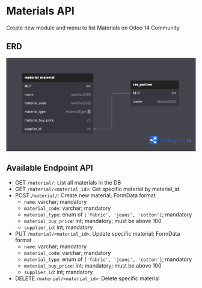 # Materials API
Create new module and menu to list Materials on Odoo 14 Community

## ERD
[![Materials API dbdiagram](./img/Materials%20API.png)](https://dbdiagram.io/d/Materials-API-6505e40502bd1c4a5eb30e5b)

## Available Endpoint API
- GET `/material/`: List all materials in the DB
- GET `/material/<material_id>`: Get specific material by material_id
- POST `/material/`: Create new material; FormData format
  - `name`: varchar; mandatory
  - `material_code`: varchar; mandatory
  - `material_type`: enum of `['fabric', 'jeans', 'cotton']`; mandatory
  - `material_buy_price`: int; mandatory; must be above 100
  - `supplier_id`: int; mandatory
- PUT `/material/<material_id>`: Update specific material; FormData format
  - `name`: varchar; mandatory
  - `material_code`: varchar; mandatory
  - `material_type`: enum of `['fabric', 'jeans', 'cotton']`; mandatory
  - `material_buy_price`: int; mandatory; must be above 100
  - `supplier_id`: int; mandatory
- DELETE `/material/<material_id>`: Delete specific material